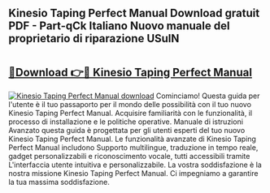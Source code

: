 ## Kinesio Taping Perfect Manual Download gratuit PDF - Part-qCk Italiano Nuovo manuale del proprietario di riparazione USulN

# <h2><a href="http://dfb587.blite.top/?on=Kinesio+Taping+Perfect+Manual">🔗Download 👉🔴 Kinesio Taping Perfect Manual</a></h2>

[![Kinesio Taping Perfect Manual download](https://i.imgur.com/lujVjoI.png)](http://dfb587.blite.top/?on=Kinesio+Taping+Perfect+Manual)
Cominciamo! Questa guida per l'utente è il tuo passaporto per il mondo delle possibilità con il tuo nuovo Kinesio Taping Perfect Manual. Acquisire familiarità con le funzionalità, il processo di installazione e le politiche operative. Manuale di istruzioni Avanzato questa guida è progettata per gli utenti esperti del tuo nuovo Kinesio Taping Perfect Manual. Le funzionalità avanzate di Kinesio Taping Perfect Manual includono Supporto multilingue, traduzione in tempo reale, gadget personalizzabili e riconoscimento vocale, tutti accessibili tramite L'interfaccia utente intuitiva e personalizzabile. La vostra soddisfazione è la nostra missione Kinesio Taping Perfect Manual. Ci impegniamo a garantire la tua massima soddisfazione.
